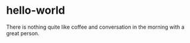 # hello-world
There is nothing quite like coffee and conversation in the morning with a great person.
